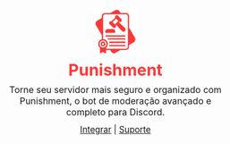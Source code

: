 <div align="center">
  
  <img src="https://raw.githubusercontent.com/FZLtda/Punishment/main/src/assets/logos/logo.png" width="80" style="margin-bottom: 8px;">

  <h1 style="color:#FE3838; margin: 0 0 8px 0; font-size: 1.8rem;">Punishment</h1>  

  <p style="margin: 0 0 12px 0; max-width: 400px; font-size: 1rem;">
    Torne seu servidor mais seguro e organizado com Punishment, o bot de moderação avançado e completo para Discord.
  </p>

  <p style="margin: 0; font-size: 0.95rem;">
    <a href="https://discord.com/oauth2/authorize?client_id=1155843839932764253&permissions=8&integration_type=0&scope=bot+applications.commands">Integrar</a> | 
    <a href="https://discord.gg/p4ANxp5TKf">Suporte</a>
  </p>
</div>
